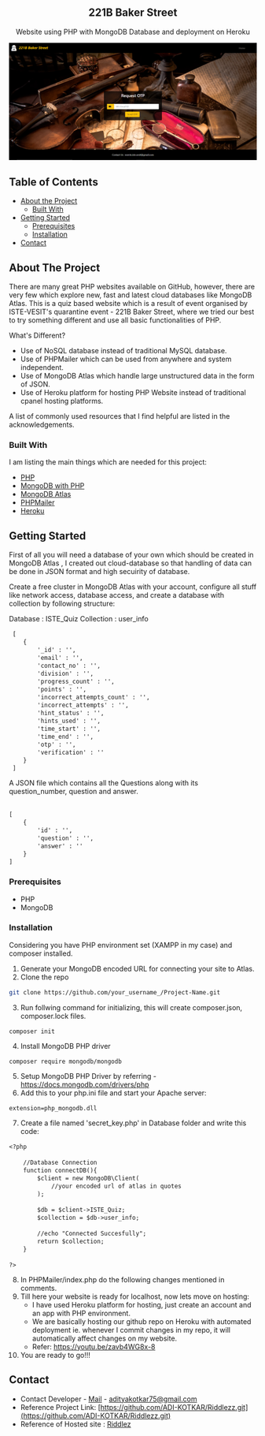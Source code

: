 <!-- PROJECT LOGO -->
<br />
<p align="center">
  <a href="https://github.com/othneildrew/Best-README-Template">
  </a>

  <h2 align="center">221B Baker Street</h2>

  <p align="center">
    Website using PHP with MongoDB Database and deployment on Heroku</a>
  </p>
</p>



<!-- TABLE OF CONTENTS -->
<p align="center">
  <img src="https://github.com/ADI-KOTKAR/Riddlezz/blob/master/Images/bakerstreet.PNG">
</p>


## Table of Contents

* [About the Project](#about-the-project)
  * [Built With](#built-with)
* [Getting Started](#getting-started)
  * [Prerequisites](#prerequisites)
  * [Installation](#installation)
* [Contact](#contact)


<!-- ABOUT THE PROJECT -->
## About The Project


There are many great PHP websites available on GitHub, however, there are very few which explore new, fast and latest cloud databases like MongoDB Atlas. This is a quiz based website which is a result of event organised by ISTE-VESIT's quarantine event - 221B Baker Street, where we tried our best to try something different and use all basic functionalities of PHP.

What's Different?
* Use of NoSQL database instead of traditional MySQL database.
* Use of PHPMailer which can be used from anywhere and system independent.
* Use of MongoDB Atlas which handle large unstructured data in the form of JSON.
* Use of Heroku platform for hosting PHP Website instead of traditional cpanel hosting platforms.

A list of commonly used resources that I find helpful are listed in the acknowledgements.

### Built With

I am listing the main things which are needed for this project:

* [PHP](https://www.php.net/)
* [MongoDB with PHP](https://docs.mongodb.com/drivers/php)
* [MongoDB Atlas](https://www.mongodb.com/cloud/atlas)
* [PHPMailer](https://github.com/PHPMailer/PHPMailer)
* [Heroku](https://dashboard.heroku.com/)


<!-- GETTING STARTED -->
## Getting Started

First of all you will need a database of your own which should be created in MongoDB Atlas , I created out cloud-database so that handling of data can be done in JSON format and high secuirity of database.

Create a free cluster in MongoDB Atlas with your account, configure all stuff like network access, database access, and create a database with collection by following structure:

Database : ISTE_Quiz
Collection : user_info 
```
 [
    {
        '_id' : '',
        'email' : '',
        'contact_no' : '',
        'division' : '',
        'progress_count' : '',
        'points' : '',
        'incorrect_attempts_count' : '',
        'incorrect_attempts' : '',
        'hint_status' : '',
        'hints_used' : '',
        'time_start' : '',
        'time_end' : '',
        'otp' : '',
        'verification' : ''
    }
 ]

```

A JSON file which contains all the Questions along with its question_number, question and answer.

```

[
    {
        'id' : '',
        'question' : '',
        'answer' : ''
    }
]

```

### Prerequisites


* PHP
* MongoDB 

### Installation

Considering you have PHP environment set (XAMPP in my case) and composer installed.

1. Generate your MongoDB encoded URL for connecting your site to Atlas. 
2. Clone the repo
```sh
git clone https://github.com/your_username_/Project-Name.git
```
3. Run follwing command for initializing, this will create composer.json, composer.lock files.
```
composer init
```
4. Install MongoDB PHP driver
```
composer require mongodb/mongodb
```
5. Setup MongoDB PHP Driver by referring - https://docs.mongodb.com/drivers/php 
6. Add this to your php.ini file and start your Apache server:
```
extension=php_mongodb.dll
```
7. Create a file named 'secret_key.php' in Database folder and write this code:
```
<?php 

    //Database Connection
    function connectDB(){
        $client = new MongoDB\Client(
            //your encoded url of atlas in quotes
        );

        $db = $client->ISTE_Quiz;
        $collection = $db->user_info;
        
        //echo "Connected Succesfully";
        return $collection;
    }

?>
```
8. In PHPMailer/index.php do the following changes mentioned in comments. 
9. Till here your website is ready for localhost, now lets move on hosting:
    * I have used Heroku platform for hosting, just create an account and an app with PHP environment.
    * We are basically hosting our github repo on Heroku with automated deployment ie. whenever I commit changes    in my repo, it will automatically affect changes on my website. 
    * Refer: https://youtu.be/zavb4WG8x-8
10. You are ready to go!!!

<!-- CONTACT -->
## Contact

* Contact Developer - [Mail](adityakotkar75@gmail.com) - adityakotkar75@gmail.com
* Reference Project Link: [https://github.com/ADI-KOTKAR/Riddlezz.git](https://github.com/ADI-KOTKAR/Riddlezz.git)
* Reference of Hosted site : [Riddlez](https://bit.ly/ADI-KOTKAR_Riddlez)


